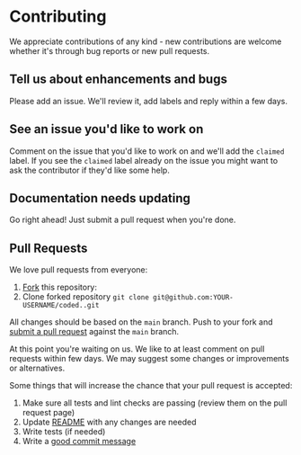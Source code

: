 # Contributing

We appreciate contributions of any kind - new contributions
are welcome whether it's through bug reports or new pull requests.

## Tell us about enhancements and bugs

Please add an issue. We'll review it, add labels and reply within a few days.

## See an issue you'd like to work on

Comment on the issue that you'd like to work on and we'll add the
`claimed` label.  If you see the `claimed` label already on the issue you
might want to ask the contributor if they'd like some help.

## Documentation needs updating

Go right ahead! Just submit a pull request when you're done.

## Pull Requests

We love pull requests from everyone:
1. [Fork](https://docs.github.com/en/get-started/quickstart/fork-a-repo) this repository:
1. Clone forked repository `git clone git@github.com:YOUR-USERNAME/coded..git`

All changes should be based on the `main` branch. Push to your fork and [submit a pull request](https://github.com/delet-dis/coded./compare) against the `main` branch.

At this point you're waiting on us. We like to at least comment on pull requests
within few days. We may suggest some changes or improvements or alternatives.

Some things that will increase the chance that your pull request is accepted:
1. Make sure all tests and lint checks are passing (review them on the pull request page)
1. Update [README](README.md) with any changes are needed
1. Write tests (if needed)
1. Write a [good commit message](https://chris.beams.io/posts/git-commit/)

